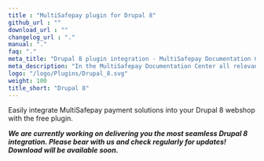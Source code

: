 ```yaml
---
title : "MultiSafepay plugin for Drupal 8"
github_url : ""
download_url : ""
changelog_url : "."
manual: "."
faq: "."
meta_title: "Drupal 8 plugin integration - MultiSafepay Documentation Center"
meta_description: "In the MultiSafepay Documentation Center all relevant information regarding our Plugins and API. As well as Support pages for Payment Method, Tools and General Questions. You can also find the contact details of our Support Team and Integration Team."
logo: "/logo/Plugins/Drupal_8.svg"
weight: 100
title_short: "Drupal 8"
---
```

Easily integrate MultiSafepay payment solutions into your Drupal 8 webshop with the free plugin.
<br>

**_We are currently working on delivering you the most seamless Drupal 8 integration. Please bear with us and check regularly for updates! Download will be available soon._**
